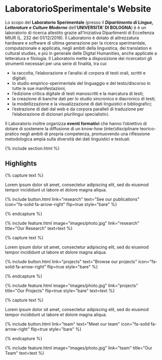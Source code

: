 ---
---

# LaboratorioSperimentale's Website

Lo scopo del **Laboratorio Sperimentale** (presso il _**Dipartimento di Lingue, Letterature e Culture Moderne**_ dell'**UNIVERSITA' DI BOLOGNA**) è è un laboratorio di ricerca allestito grazie all'Iniziativa Dipartimenti di Eccellenza MIUR (L. 232 del 01/12/2016). Il Laboratorio è dotato di attrezzatura hardware e software di ultima generazione per la ricerca sperimentale, computazionale e applicata, negli ambiti della linguistica, dei translation e cultural studies, e più in generale delle Digital Humanities, anche applicate a letteratura e filologia. Il Laboratorio mette a disposizione dei ricercatori gli strumenti necessari per una serie di finalità, tra cui:

- la raccolta, l’elaborazione e l’analisi di corpora di testi orali, scritti e digitali;
- lo studio empirico-sperimentale del linguaggio e del testo/discorso in tutte le sue manifestazioni;
- l’edizione critica digitale di testi manoscritti e la marcatura di testi;
- la creazione di banche dati per lo studio sincronico e diacronico di testi;
- la modellizzazione e la visualizzazione di dati linguistici e bibliografici;
- l’estrazione di dati dal web e da corpora paralleli di traduzione per l’elaborazione di dizionari plurilingui specialistici.

Il Laboratorio inoltre organizza **eventi formativi** che hanno l’obiettivo di dotare di sostenere la diffusione di un know-how (inter)disciplinare teorico-pratico negli ambiti di propria competenza, promuovendo una riflessione metodologica ampia sulla diversità dei dati linguistici e testuali.

{% include section.html %}

## Highlights

{% capture text %}

Lorem ipsum dolor sit amet, consectetur adipiscing elit, sed do eiusmod tempor incididunt ut labore et dolore magna aliqua.

{%
  include button.html
  link="research"
  text="See our publications"
  icon="fa-solid fa-arrow-right"
  flip=true
  style="bare"
%}

{% endcapture %}

{%
  include feature.html
  image="images/photo.jpg"
  link="research"
  title="Our Research"
  text=text
%}

{% capture text %}

Lorem ipsum dolor sit amet, consectetur adipiscing elit, sed do eiusmod tempor incididunt ut labore et dolore magna aliqua.

{%
  include button.html
  link="projects"
  text="Browse our projects"
  icon="fa-solid fa-arrow-right"
  flip=true
  style="bare"
%}

{% endcapture %}

{%
  include feature.html
  image="images/photo.jpg"
  link="projects"
  title="Our Projects"
  flip=true
  style="bare"
  text=text
%}

{% capture text %}

Lorem ipsum dolor sit amet, consectetur adipiscing elit, sed do eiusmod tempor incididunt ut labore et dolore magna aliqua.

{%
  include button.html
  link="team"
  text="Meet our team"
  icon="fa-solid fa-arrow-right"
  flip=true
  style="bare"
%}

{% endcapture %}

{%
  include feature.html
  image="images/photo.jpg"
  link="team"
  title="Our Team"
  text=text
%}
